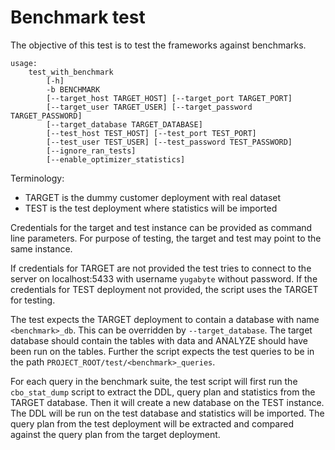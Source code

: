 # Benchmark test

The objective of this test is to test the frameworks against benchmarks.

```
usage: 
    test_with_benchmark 
        [-h] 
        -b BENCHMARK 
        [--target_host TARGET_HOST] [--target_port TARGET_PORT] 
        [--target_user TARGET_USER] [--target_password TARGET_PASSWORD] 
        [--target_database TARGET_DATABASE] 
        [--test_host TEST_HOST] [--test_port TEST_PORT] 
        [--test_user TEST_USER] [--test_password TEST_PASSWORD]
        [--ignore_ran_tests] 
        [--enable_optimizer_statistics]
```

Terminology: 
* TARGET is the dummy customer deployment with real dataset
* TEST is the test deployment where statistics will be imported

Credentials for the target and test instance can be provided as command line 
parameters. For purpose of testing, the target and test may point to the same 
instance.

If credentials for TARGET are not provided the test tries to connect to the 
server on localhost:5433 with username `yugabyte` without password. If the 
credentials for TEST deployment not provided, the script uses the TARGET for 
testing.

The test expects the TARGET deployment to contain a database with name 
`<benchmark>_db`. This can be overridden by `--target_database`. The target 
database should contain the tables with data and ANALYZE should have been run on 
the tables. Further the script expects the test queries to be in the path 
`PROJECT_ROOT/test/<benchmark>_queries`.

For each query in the benchmark suite, the test script will first run the 
`cbo_stat_dump` script to extract the DDL, query plan and 
statistics from the TARGET database. Then it will create a new database 
on the TEST instance. The DDL will be run on the test database and statistics 
will be imported. The query plan from the test deployment will be extracted
and compared against the query plan from the target deployment.